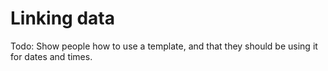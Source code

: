 # Linking data

Todo: Show people how to use a template, and that they should be using it for dates and times.
